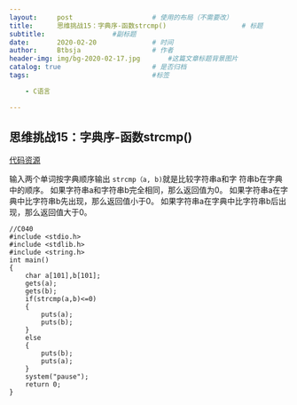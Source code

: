 ```yaml
---
layout:     post   				    # 使用的布局（不需要改）
title:      思维挑战15：字典序-函数strcmp()				    # 标题 
subtitle:                 #副标题
date:       2020-02-20				# 时间
author:     Btbsja					# 作者
header-img: img/bg-2020-02-17.jpg 	    #这篇文章标题背景图片
catalog: true 						# 是否归档
tags:								#标签

    - C语言

---
```

思维挑战15：字典序-函数strcmp()
-

[代码资源](https://download.csdn.net/download/Btbsja/12155132)

输入两个单词按字典顺序输出
```strcmp（a, b)```就是比较字符串a和字
符串b在字典中的顺序。
如果字符串a和字符串b完全相同，那么返回值为0。
如果字符串a在字典中比字符串b先出现，那么返回值小于0。
如果字符串a在字典中比字符串b后出现，那么返回值大于0。

    //C040
    #include <stdio.h>
    #include <stdlib.h>
    #include <string.h>
    int main()
    {
        char a[101],b[101];
        gets(a);
        gets(b);
        if(strcmp(a,b)<=0)
        {
            puts(a);
            puts(b);
        }
        else
        {
            puts(b);
            puts(a);
        }
        system("pause");
        return 0;
    }